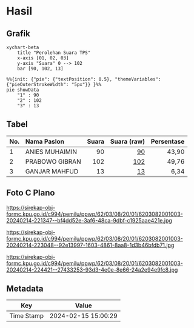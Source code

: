 # Hasil

## Grafik

```mermaid
xychart-beta
    title "Perolehan Suara TPS"
    x-axis [01, 02, 03]
    y-axis "Suara" 0 --> 102
    bar [90, 102, 13]
```

```mermaid
%%{init: {"pie": {"textPosition": 0.5}, "themeVariables": {"pieOuterStrokeWidth": "5px"}} }%%
pie showData
    "1" : 90
    "2" : 102
    "3" : 13
```

## Tabel

| No. | Nama Paslon    | Suara | Suara (raw) | Persentase |
|:--- |:-------------- | -----:| -----------:| ----------:|
| 1   | ANIES MUHAIMIN | 90    | [90][p-1]   | 43,90      |
| 2   | PRABOWO GIBRAN | 102   | [102][p-2]  | 49,76      |
| 3   | GANJAR MAHFUD  | 13    | [13][p-3]   | 6,34       |


[p-1]: https://github.com/gigit-pemilu/pemilu-2024-62-kalimantan-tengah/blob/main/pilpres/hitung-suara/sub/62-kalimantan-tengah/sub/03-kapuas/sub/08-basarang/sub/2001-pangkalan-rekan/sub/003-tps/sub/paslon-1.txt
[p-2]: https://github.com/gigit-pemilu/pemilu-2024-62-kalimantan-tengah/blob/main/pilpres/hitung-suara/sub/62-kalimantan-tengah/sub/03-kapuas/sub/08-basarang/sub/2001-pangkalan-rekan/sub/003-tps/sub/paslon-2.txt
[p-3]: https://github.com/gigit-pemilu/pemilu-2024-62-kalimantan-tengah/blob/main/pilpres/hitung-suara/sub/62-kalimantan-tengah/sub/03-kapuas/sub/08-basarang/sub/2001-pangkalan-rekan/sub/003-tps/sub/paslon-3.txt

## Foto C Plano

https://sirekap-obj-formc.kpu.go.id/c994/pemilu/ppwp/62/03/08/20/01/6203082001003-20240214-221347--bf4dd52e-3af6-48ca-9dbf-c1925aae421e.jpg

https://sirekap-obj-formc.kpu.go.id/c994/pemilu/ppwp/62/03/08/20/01/6203082001003-20240214-223048--92e13997-1603-4861-8aa8-1d3b46bfdb71.jpg

https://sirekap-obj-formc.kpu.go.id/c994/pemilu/ppwp/62/03/08/20/01/6203082001003-20240214-224421--27433253-93d3-4e0e-8e66-24a2e94e9fc8.jpg


## Metadata

| Key        | Value               |
| ---------- | ------------------- |
| Time Stamp | 2024-02-15 15:00:29 |



